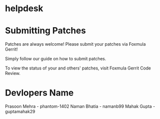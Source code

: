 # helpdesk

# Submitting Patches
Patches are always welcome! Please submit your patches via Foxmula Gerrit!

Simply follow our guide on how to submit patches.

To view the status of your and others' patches, visit Foxmula Gerrit Code Review.

# Devlopers Name

Prasoon Mehra - phantom-1402
Naman Bhatia - namanb99
Mahak Gupta - guptamahak29
